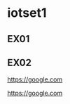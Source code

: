 # iotset1

## EX01

## EX02

<https://google.com>

[KEY]: https://google.com

<https://google.com>

